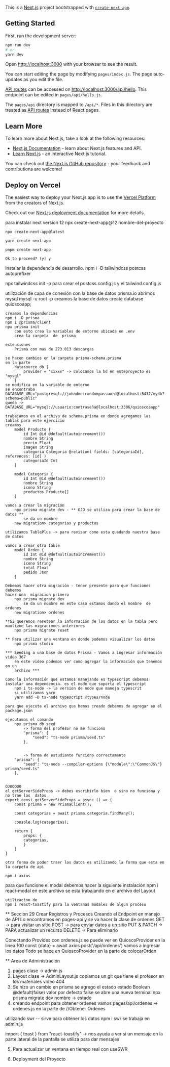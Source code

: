This is a [Next.js](https://nextjs.org/) project bootstrapped with [`create-next-app`](https://github.com/vercel/next.js/tree/canary/packages/create-next-app).

## Getting Started

First, run the development server:

```bash
npm run dev
# or
yarn dev
```

Open [http://localhost:3000](http://localhost:3000) with your browser to see the result.

You can start editing the page by modifying `pages/index.js`. The page auto-updates as you edit the file.

[API routes](https://nextjs.org/docs/api-routes/introduction) can be accessed on [http://localhost:3000/api/hello](http://localhost:3000/api/hello). This endpoint can be edited in `pages/api/hello.js`.

The `pages/api` directory is mapped to `/api/*`. Files in this directory are treated as [API routes](https://nextjs.org/docs/api-routes/introduction) instead of React pages.

## Learn More

To learn more about Next.js, take a look at the following resources:

- [Next.js Documentation](https://nextjs.org/docs) - learn about Next.js features and API.
- [Learn Next.js](https://nextjs.org/learn) - an interactive Next.js tutorial.

You can check out [the Next.js GitHub repository](https://github.com/vercel/next.js/) - your feedback and contributions are welcome!

## Deploy on Vercel

The easiest way to deploy your Next.js app is to use the [Vercel Platform](https://vercel.com/new?utm_medium=default-template&filter=next.js&utm_source=create-next-app&utm_campaign=create-next-app-readme) from the creators of Next.js.

Check out our [Next.js deployment documentation](https://nextjs.org/docs/deployment) for more details.

para instalar next version 12
    npx create-next-app@12 nombre-del-proyecto
    
    npx create-next-app@latest
 
    yarn create next-app
 
    pnpm create next-app

    Ok to proceed? (y) y

Instalar la dependencia de desarrollo.
npm i -D tailwindcss postcss autoprefixer

npx tailwindcss init -p
para crear el postcss.config.js y el tailwind.config.js

utilización de capa de conexión con la base de datos
prisma.io
    abrimos mysql
        mysql -u root -p
        creamos la base de datos
        create database quioscoapp;
    
    creamos la dependencias
    npm i -D prisma
    npm i @prisma/client
    npx prisma init
        con esto crea la variables de entorno ubicada en .env
        crea la carpeta  de  prisma
    
    extensiones
        Prisma con mas de 273.013 descargas

    se hacen cambios en la carpeta prisma-schema.prisma 
    en la parte 
        datasource db {
            provider = "xxxxx" -> colocamos la bd en esteproyecto es "mysql"
        }
    se modifica en la variable de entorno
    se encontraba 
    DATABASE_URL="postgresql://johndoe:randompassword@localhost:5432/mydb?schema=public"
    queda -> DATABASE_URL="mysql://usuario:contraseña@localhost:3306/quioscoaapp"

    trabajamos en el archivo de schema.prisma en donde agregamos las tablas para este ejercicio
    creamos 
        model Producto {
            id Int @id @default(autoincrement())
            nombre String
            precio Float
            imagen String
            categoria Categoria @relation( fields: [categoriaId], references: [id] )
            categoriaId Int
        }

        model Categoria {
            id Int @id @default(autoincrement())
            nombre String
            icono String
            productos Producto[]
        }

    vamos a crear la migración
        npx prisma migrate dev - ** OJO se utiliza para crear la base de datos **
            se da un nombre
        new migration> categorias y productos

    utilizamos TablePlus -> para revisar como esta quedando nuestra base de datos

    vamos a crear otra table
        model Orden {
            id Int @id @default(autoincrement())
            nombre String
            icono String
            total Float
            pedido Json
        }

    Debemos hacer otra migración - tener presente para que funciones debemos
    hacer una  migracion primero
        npx prisma migrate dev
            se da un nombre en este caso estamos dando el nombre  de ordenes
        new migration> ordenes

    **Si queremos resetear la información de los datos en la tabla pero mantiene las migraciones anteriores
        npx prisma migrate reset
    
    ** Para utilizar una ventana en donde podemos visualizar los datos
        npx prisma studio

    *** Seeding a una base de datos Prisma - Vamos a ingresar información video 367
        en este video podemos ver como agregar la información que tenemos en un 
        archivo ***

    Como la información que estamos manejando es typescript debemos instalar una dependencia. es el node que soporta el typescript
        npm i ts-node -> la version de node que maneja typescrit
        si utilizamos yarn
        yarn add -D ts-node typescript @types/node
    
    para que ejecute el archivo que hemos creado debemos de agregar en el 
    package.json

    ejecutamos el comando
        npx prisma db seed 
            -> forma del profesor no me funciono
            "prisma": {
                "seed": "ts-node prisma/seed.ts"
            },
        
              
            -> forma de estudiante funciono correctamente   
        "prisma": {
            "seed": "ts-node --compiler-options {\"module\":\"CommonJS\"} prisma/seed.ts"
        },     

    
    OJOOOOO
    el getServerSideProps -> debes escribirlo bien  o sino no funciona y no trae los  datos
    export const getServerSideProps = async () => {
        const prisma = new PrismaClient();

        const categorias = await prisma.categoria.findMany();

        console.log(categorias);

        return {
            props: {
            categorias,
            }
        }
    }

    otra forma de poder traer los datos es utilizando la forma que esta en la carpeta de api

    npm i axios

para que funcione el modal debemos hacer la siguiente instalación
    npm i react-modal
    en este archivo se esta trabajando en el archivo del Layout

    utilizacion de 
    npm i react-toastify para la ventanas modales de algun proceso

** Seccion 29 Crear Registros y Procesos
Creando el Endpoint en manejo de API
Lo encontramos en pages-api y se va hacer la clase de ordenes 
    GET -> para visitar un sitio
    POST -> para enviar datos a un sitio
    PUT & PATCH -> PARA actualizar un recurso
    DELETE -> Para eliminarlo

Conectando Provides con ordenes.js
 se puede  ver en QuioscoProvider en la linea 100 
    const {data} = await axios.post('/api/ordenes')
    vamos a ingresar los datos
Todo se hace  en QuioscoProvider en la parte de colocarOrden

** Area de Administración
1. pages
    clase -> admin.js
2. Layout
    clase -> AdminLayout.js
        copiamos un git que tiene el profesor en los materiales video 404
3. Se hizo un cambio en prisma se agrego el estado
    estado Boolean @default(false) valor por defecto false
    se abre una nueva terminal
    npx prisma migrate dev
    nombre -> estado
4. creando endpoint para obtener ordenes
    vamos pages/api/ordenes -> ordenes.js
    en la parte de //Obtener Ordenes

utilizando swr -- sirve para obtener los datos
    npm i swr
 se trabaja en admin.js

 import { toast } from "react-toastify" -> nos ayuda a ver si un mensaje en la parte lateral de la pantalla se utiliza para dar mensajes

 5. Para actualizar un ventana en tiempo real con useSWR

 6. Deployment del Proyecto




